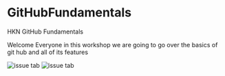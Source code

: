 # GitHubFundamentals
HKN GitHub Fundamentals 


Welcome Everyone in this workshop we are going to go over the basics of git hub and all of its features

![issue tab](https://lab.github.com/public/images/issue_tab.png)
![issue tab](iridescentgloryofnearbyhelixnebula.jpg)
